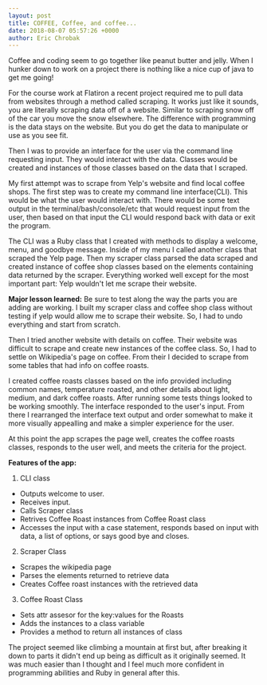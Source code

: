 ```yaml
---
layout: post
title: COFFEE, Coffee, and coffee...
date: 2018-08-07 05:57:26 +0000
author: Eric Chrobak
---
```


Coffee and coding seem to go together like peanut butter and jelly. When I hunker down to work on a project there is nothing like a nice cup of java to get me going!

For the course work at Flatiron a recent project required me to pull data from websites through a method called scraping. It works just like it sounds, you are literally scraping data off of a website. Similar to scraping snow off of the car  you move the snow elsewhere. The difference with programming is the data stays on the website. But you do get the data to manipulate or use as you see fit.

Then I was to provide an interface for the user via the command line requesting input. They would interact with the data. Classes would be created and instances of those classes based on the data that I scraped.

My first attempt was to scrape from Yelp's website and find local coffee shops. The first step was to create my command line interface(CLI). This would be what the user would interact with. There would be some text output in the terminal/bash/console/etc that would request input from the user, then based on that input the CLI would respond back with data or exit the program.

The CLI was a Ruby class that I created with methods to display a welcome, menu, and goodbye message. Inside of my menu I called another class that scraped the Yelp page. Then my scraper class parsed the data scraped and created instance of coffee shop classes based on the elements containing data returned by the scraper. Everything worked well except for the most important part: Yelp wouldn't let me scrape their website.

**Major lesson learned:**
Be sure to test along the way the parts you are adding are working. I built my scraper class and coffee shop class without testing if yelp would allow me to scrape their website. So, I had to undo everything and start from scratch.

Then I tried another website with details on coffee. Their website was difficult to scrape and create new instances of the coffee class. So, I had to settle on Wikipedia's page on coffee. From their I decided to scrape from some tables that had info on coffee roasts.

I created coffee roasts classes based on the info provided including common names, temperature roasted, and other details about light, medium, and dark coffee roasts. After running some tests things looked to be working smoothly. The interface responded to the user's input. From there I rearranged the interface text output and order somewhat to make it more visually appealling and make a simpler experience for the user.

At this point the app scrapes the page well, creates the coffee roasts classes, responds to the user well, and meets the criteria for the project.

**Features of the app:**

1. CLI class
  - Outputs welcome to user.
  - Receives input.
  - Calls Scraper class
  - Retrives Coffee Roast instances from Coffee Roast class
  - Accesses the input with a case statement, responds based on input with data, a list of options, or says good bye and closes.

2. Scraper Class
  - Scrapes the wikipedia page
  - Parses the elements returned to retrieve data
  - Creates Coffee roast instances with the retrieved data

3. Coffee Roast Class
  - Sets attr assesor for the key:values for the Roasts
  - Adds the instances to a class variable
  - Provides a method to return all instances of class

The project seemed like climbing a mountain at first but, after breaking it down to parts it didn't end up being as difficult as it originally seemed. It was much easier than I thought and I feel much more confident in programming abilities and Ruby in general after this.
